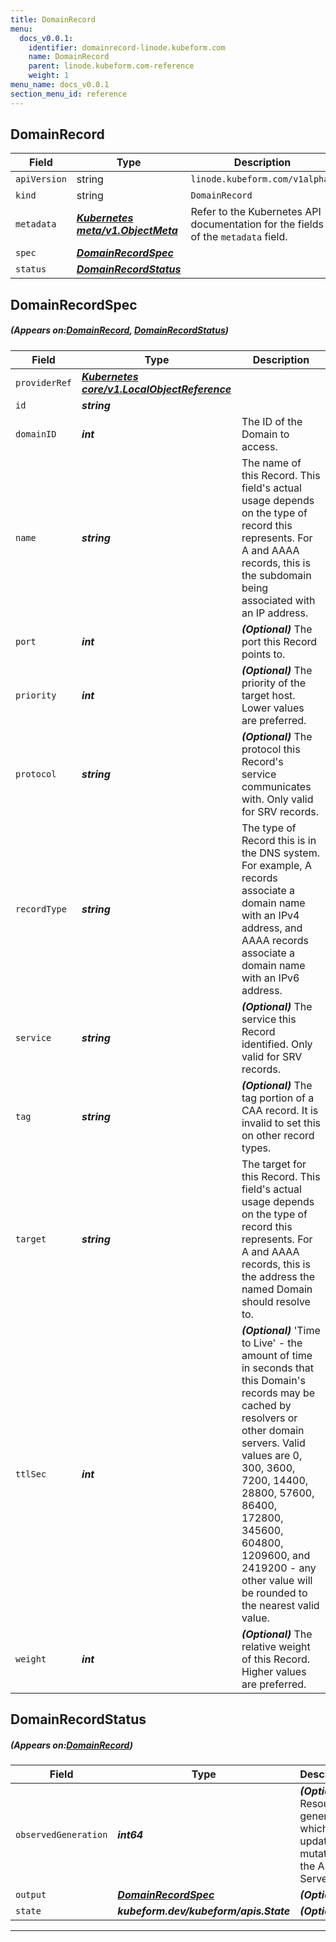 ```yaml
---
title: DomainRecord
menu:
  docs_v0.0.1:
    identifier: domainrecord-linode.kubeform.com
    name: DomainRecord
    parent: linode.kubeform.com-reference
    weight: 1
menu_name: docs_v0.0.1
section_menu_id: reference
---
```


## DomainRecord
| Field | Type | Description |
| ------ | ----- | ----------- |
| `apiVersion` | string | `linode.kubeform.com/v1alpha1` |
|    `kind` | string | `DomainRecord` |
| `metadata` | ***[Kubernetes meta/v1.ObjectMeta](https://kubernetes.io/docs/reference/generated/kubernetes-api/v1.13/#objectmeta-v1-meta)***|Refer to the Kubernetes API documentation for the fields of the `metadata` field.|
| `spec` | ***[DomainRecordSpec](#DomainRecordSpec)***||
| `status` | ***[DomainRecordStatus](#DomainRecordStatus)***||
## DomainRecordSpec
##### (Appears on:[DomainRecord](#DomainRecord), [DomainRecordStatus](#DomainRecordStatus))
| Field | Type | Description |
| ------ | ----- | ----------- |
| `providerRef` | ***[Kubernetes core/v1.LocalObjectReference](https://kubernetes.io/docs/reference/generated/kubernetes-api/v1.13/#localobjectreference-v1-core)***||
| `id` | ***string***||
| `domainID` | ***int***|The ID of the Domain to access.|
| `name` | ***string***|The name of this Record. This field's actual usage depends on the type of record this represents. For A and AAAA records, this is the subdomain being associated with an IP address.|
| `port` | ***int***| ***(Optional)*** The port this Record points to.|
| `priority` | ***int***| ***(Optional)*** The priority of the target host. Lower values are preferred.|
| `protocol` | ***string***| ***(Optional)*** The protocol this Record's service communicates with. Only valid for SRV records.|
| `recordType` | ***string***|The type of Record this is in the DNS system. For example, A records associate a domain name with an IPv4 address, and AAAA records associate a domain name with an IPv6 address.|
| `service` | ***string***| ***(Optional)*** The service this Record identified. Only valid for SRV records.|
| `tag` | ***string***| ***(Optional)*** The tag portion of a CAA record. It is invalid to set this on other record types.|
| `target` | ***string***|The target for this Record. This field's actual usage depends on the type of record this represents. For A and AAAA records, this is the address the named Domain should resolve to.|
| `ttlSec` | ***int***| ***(Optional)*** 'Time to Live' - the amount of time in seconds that this Domain's records may be cached by resolvers or other domain servers. Valid values are 0, 300, 3600, 7200, 14400, 28800, 57600, 86400, 172800, 345600, 604800, 1209600, and 2419200 - any other value will be rounded to the nearest valid value.|
| `weight` | ***int***| ***(Optional)*** The relative weight of this Record. Higher values are preferred.|
## DomainRecordStatus
##### (Appears on:[DomainRecord](#DomainRecord))
| Field | Type | Description |
| ------ | ----- | ----------- |
| `observedGeneration` | ***int64***| ***(Optional)*** Resource generation, which is updated on mutation by the API Server.|
| `output` | ***[DomainRecordSpec](#DomainRecordSpec)***| ***(Optional)*** |
| `state` | ***kubeform.dev/kubeform/apis.State***| ***(Optional)*** |
---
